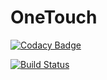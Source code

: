 # OneTouch
[![Codacy Badge](https://api.codacy.com/project/badge/Grade/dfe789f4dcb243d3ae6c4639f3208f46)](https://app.codacy.com/manual/TheLordXII/OneTouch?utm_source=github.com&utm_medium=referral&utm_content=TheLordXII/OneTouch&utm_campaign=Badge_Grade_Dashboard)


[![Build Status](http://www.OneTouchNextGen.tech:8080/buildStatus/icon?job=OneTouch)](http://www.OneTouchNextGen.tech:8080/job/OneTouch/)

